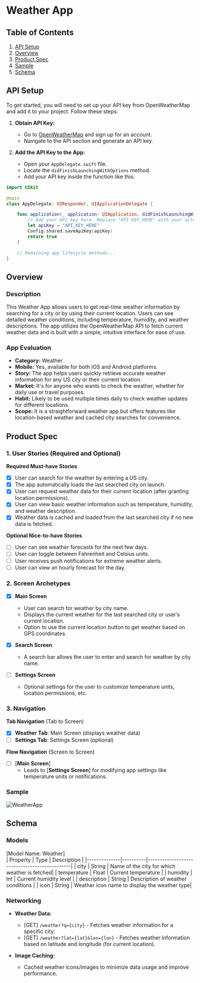 # Weather App

## Table of Contents

1. [API Setup](#api-setup)
2. [Overview](#overview)
3. [Product Spec](#product-spec)
4. [Sample](#sample)
5. [Schema](#schema)

## API Setup

To get started, you will need to set up your API key from OpenWeatherMap and add it to your project. Follow these steps:

1. **Obtain API Key:**
   - Go to [OpenWeatherMap](https://openweathermap.org/api) and sign up for an account.
   - Navigate to the API section and generate an API key.

2. **Add the API Key to the App:**
   - Open your `AppDelegate.swift` file.
   - Locate the `didFinishLaunchingWithOptions` method.
   - Add your API key inside the function like this:

```swift
import UIKit

@main
class AppDelegate: UIResponder, UIApplicationDelegate {

    func application(_ application: UIApplication, didFinishLaunchingWithOptions launchOptions: [UIApplication.LaunchOptionsKey: Any]?) -> Bool {
        // Add your API key here. Replace "API_KEY_HERE" with your actual key.
        let apiKey = "API_KEY_HERE"
        Config.shared.saveApiKey(apiKey)
        return true
    }

    // Remaining app lifecycle methods...
}
```
## Overview

### Description

This Weather App allows users to get real-time weather information by searching for a city or by using their current location. Users can see detailed weather conditions, including temperature, humidity, and weather descriptions. The app utilizes the OpenWeatherMap API to fetch current weather data and is built with a simple, intuitive interface for ease of use.

### App Evaluation

- **Category:** Weather
- **Mobile:** Yes, available for both iOS and Android platforms.
- **Story:** The app helps users quickly retrieve accurate weather information for any US city or their current location.
- **Market:** It's for anyone who wants to check the weather, whether for daily use or travel purposes.
- **Habit:** Likely to be used multiple times daily to check weather updates for different locations.
- **Scope:** It is a straightforward weather app but offers features like location-based weather and cached city searches for convenience.

## Product Spec

### 1. User Stories (Required and Optional)

**Required Must-have Stories**

- [x] User can search for the weather by entering a US city.
- [x] The app automatically loads the last searched city on launch.
- [x] User can request weather data for their current location (after granting location permissions).
- [x] User can view basic weather information such as temperature, humidity, and weather description.
- [x] Weather data is cached and loaded from the last searched city if no new data is fetched.
  
**Optional Nice-to-have Stories**

- [ ] User can see weather forecasts for the next few days.
- [ ] User can toggle between Fahrenheit and Celsius units.
- [ ] User receives push notifications for extreme weather alerts.
- [ ] User can view an hourly forecast for the day.

### 2. Screen Archetypes

- [x] **Main Screen**
  * User can search for weather by city name.
  * Displays the current weather for the last searched city or user’s current location.
  * Option to use the current location button to get weather based on GPS coordinates.
  
- [x] **Search Screen**
  * A search bar allows the user to enter and search for weather by city name.
  
- [ ] **Settings Screen**
  * Optional settings for the user to customize temperature units, location permissions, etc.

### 3. Navigation

**Tab Navigation** (Tab to Screen)

- [x] **Weather Tab**: Main Screen (displays weather data)
- [ ] **Settings Tab**: Settings Screen (optional)

**Flow Navigation** (Screen to Screen)

- [ ] [**Main Screen**]
  * Leads to [**Settings Screen**] for modifying app settings like temperature units or notifications.


### Sample 
![WeatherApp](https://github.com/user-attachments/assets/5fdd7b83-3fed-43e6-b5c2-34409b28e297)


## Schema

### Models

[Model Name: Weather]  
| Property     | Type     | Description                                  |
|--------------|----------|----------------------------------------------|
| city         | String   | Name of the city for which weather is fetched|
| temperature  | Float    | Current temperature                         |
| humidity     | Int      | Current humidity level                      |
| description  | String   | Description of weather conditions            |
| icon         | String   | Weather icon name to display the weather type|

### Networking

- **Weather Data:**
  - [GET] `/weather?q={city}` - Fetches weather information for a specific city.
  - [GET] `/weather?lat={lat}&lon={lon}` - Fetches weather information based on latitude and longitude (for current location).
  
- **Image Caching:**
  - Cached weather icons/images to minimize data usage and improve performance.

